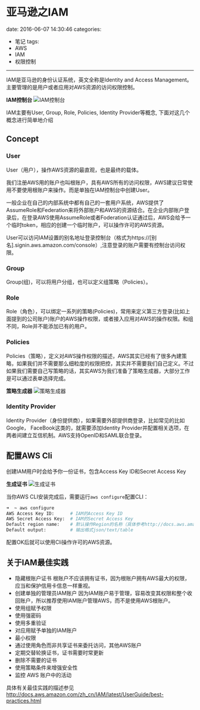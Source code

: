 # 亚马逊之IAM
date: 2016-06-07 14:30:46
categories:
- 笔记
tags:
- AWS
- IAM
- 权限控制
---
IAM是亚马逊的身份认证系统，英文全称是Identity and Access Management。主要管理的是用户或者应用对AWS资源的访问权限控制。

<!--more-->

__IAM控制台__
![IAM控制台](http://7arnew.com1.z0.glb.clouddn.com/images/iam-dashboard.png)

IAM主要有User, Group, Role, Policies, Identity Provider等概念, 下面对这几个概念进行简单地介绍

## Concept

### User

User（用户），操作AWS资源的最直观，也是最终的载体。

我们注册AWS用的账户也叫根账户，具有AWS所有的访问权限，AWS建议日常使用不要使用根账户来操作。而是单独在IAM控制台中创建User。

一般企业在自己的内部系统中都有自己的一套用户系统，AWS提供了AssumeRole和Federation来将外部账户和AWS的资源结合。在企业内部账户登录后，在登录AWS使用AssumeRole或者Foderation认证通过后，AWS会给予一个临时token，相应的创建一个临时账户，可以操作许可的AWS资源。

User可以访问IAM设置的别名地址登录控制台（格式为https://[别名].signin.aws.amazon.com/console）,注意登录的账户需要有控制台访问权限。

### Group

Group(组)，可以将用户分组，也可以定义组策略（Policies）。

### Role

Role（角色），可以绑定一系列的策略(Policies)，常用来定义第三方登录(比如上面提到的公司账户)账户的AWS操作权限，或者接入应用对AWS的操作权限。和组不同，Role并不能添加已有的用户。

### Policies

Policies（策略），定义对AWS操作权限的描述，AWS其实已经有了很多內建策略，如果我们并不需要那么细粒度的权限把控，其实并不需要我们自己定义。不过如果我们需要自己写策略的话，其实AWS为我们准备了策略生成器，大部分工作是可以通过表单选择完成。


__策略生成器__
![策略生成器](http://7arnew.com1.z0.glb.clouddn.com/images/iam-policy-generator.png)

### Identity Provider

Identity Provider（身份提供商），如果需要外部提供商登录，比如常见的比如Google， FaceBook这类的，就需要添加Identity Provider并配置相关选项，在两者间建立互信机制。AWS支持OpenID和SAML联合登录。

## 配置AWS Cli

创建IAM用户时会给予你一份证书，包含Access Key ID和Secret Access Key

__生成证书__
![生成证书](http://7arnew.com1.z0.glb.clouddn.com/images/iam-credencial.png)

当你AWS CLI安装完成后，需要运行`aws configure`配置CLI：

```bash
➜  ~ aws configure
AWS Access Key ID:      # IAM的Access Key ID
AWS Secret Access Key:  # IAM的Secret Access Key
Default region name:    # 默认操作Region的名称（具体参考http://docs.aws.amazon.com/zh_cn/general/latest/gr/rande.html)
Default output:         # 输出格式json/text/table
```

配置OK后就可以使用Cli操作许可的AWS资源。


## 关于IAM最佳实践

- 隐藏根账户证书
  根账户不应该拥有证书，因为根账户拥有AWS最大的权限，应当和保护信用卡信息一样重视。
- 创建单独的管理员IAM账户
  因为IAM账户易于管理，容易改变其权限和整个收回账户，所以推荐使用IAM账户管理AWS，而不是使用AWS根账户。
- 使用组赋予权限
- 使用强密码
- 使用多重验证
- 对应用赋予单独的IAM账户
- 最小权限
- 通过使用角色而非共享证书来委托访问，其他AWS账户
- 定期交替轮换证书，证书需要时常更新
- 删除不需要的证书
- 使用策略条件来增强安全性
- 监控 AWS 账户中的活动

具体有关最佳实践的描述参见<http://docs.aws.amazon.com/zh_cn/IAM/latest/UserGuide/best-practices.html>
